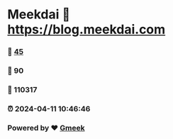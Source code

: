 # Meekdai :link: https://blog.meekdai.com 
### :page_facing_up: [45](https://blog.meekdai.com/tag.html) 
### :speech_balloon: 90 
### :hibiscus: 110317 
### :alarm_clock: 2024-04-11 10:46:46 
### Powered by :heart: [Gmeek](https://github.com/Meekdai/Gmeek)
